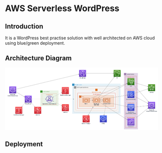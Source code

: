 # AWS Serverless WordPress

## Introduction
It is a WordPress best practise solution with well architected on AWS cloud using blue/green deployment.

## Architecture Diagram
![Architecture Diagram](doc/architecture-diagram.png)

## Deployment